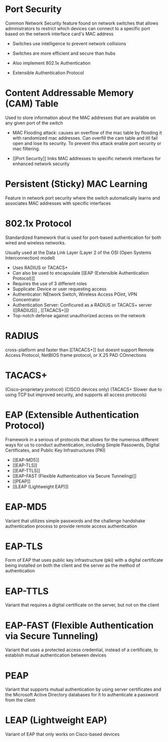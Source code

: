 # Port Security

Common Network Security feature found on network switches that allows administrators to restrict which devices can connect to a specific port based on the network interface card's MAC address
- Switches use intelligence to prevent network collisions
- Switches are more efficient and secure than hubs

- Also implement 802.1x Authentication
- Extensible Authentication Protocol
  
# Content Addressable Memory (CAM) Table

Used to store information about the MAC addresses that are available on any given port of the switch

- MAC Flooding attack: causes an overflow of the mac table by flooding it with randomized mac addresses. Can overfill the cam table and itll fail open and lose its security. To prevent this attack enable port security or mac filtering.

- [[Port Security]] links MAC addresses to specific network interfaces for enhanced network security

# Persistent (Sticky) MAC Learning

Feature in network port security where the switch automatically learns and associates MAC addresses with specific interfaces

# 802.1x Protocol

Standardized framework that is used for port-based authentication for both wired and wireless networks.

Usually used at the Data Link Layer (Layer 2 of the OSI (Open Systems Interconnection) model)

- Uses RADIUS or TACACS+
- Can also be used to encapsulate [[EAP (Extensible Authentication Protocol)]]
- Requires the use of 3 different roles
- Supplicate: Device or user requesting access
- Authenticator: NEtwork Switch, Wireless Access POint, VPN Concentrator
- Authentication Server: Conficured as a RADIUS or TACACS+ server ([[RADIUS]] , [[TACACS+]])
- Top-notch defense against unauthorized access on the network

# RADIUS

cross-platform and faster than [[TACACS+]] but doesnt support Remote Access Protocol, NetBIOS frame protocol, or X.25 PAD COnnections

# TACACS+
(Cisco-proprietary protocol) (CISCO devices only)
(TACACS+ Slower due to using TCP but improved security, and supports all access protocols)

# EAP (Extensible Authentication Protocol)

Framework in a serious of protocols that allows for the numerous different ways for us to conduct authentication, including Simple Passowrds, Digital Certificates, and Public Key Infrastructures (PKI)

- [[EAP-MD5]]
- [[EAP-TLS]]
- [[EAP-TTLS]]
- [[EAP-FAST (Flexible Authentication via Secure Tunneling)]]
- [[PEAP]]
- [[LEAP (Lightweight EAP)]]
  
# EAP-MD5

Variant that utilizes simple passwords and the challenge handshake authentication process to provide remote access authentication

# EAP-TLS

Form of EAP that uses public key infrastructure (pki) with a digital certificate being installed on both the client and the server as the method of authentication

# EAP-TTLS

Variant that requires a digital certificate on the server, but not on the client

# EAP-FAST (Flexible Authentication via Secure Tunneling)

Variant that uses a protected access credential, instead of a certificate, to establish mutual authentication between devices

# PEAP

Variant that supports mutual authentication by using server certificates and the Microsoft Active Directory databases for it to authenticate a password from the client

# LEAP (Lightweight EAP)

Variant of EAP that only works on Cisco-based devices